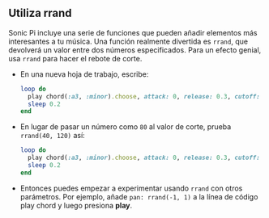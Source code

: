 ## Utiliza rrand

Sonic Pi incluye una serie de funciones que pueden añadir elementos más interesantes a tu música. Una función realmente divertida es `rrand`, que devolverá un valor entre dos números especificados. Para un efecto genial, usa `rrand` para hacer el rebote de corte.

- En una nueva hoja de trabajo, escribe:
    
    ```ruby
    loop do
      play chord(:a3, :minor).choose, attack: 0, release: 0.3, cutoff: 80
      sleep 0.2
    end
    ```

- En lugar de pasar un número como `80` al valor de corte, prueba `rrand(40, 120)` así:
    
    ```ruby
    loop do
      play chord(:a3, :minor).choose, attack: 0, release: 0.3, cutoff: rrand(40, 120)
      sleep 0.2
    end
    ```

- Entonces puedes empezar a experimentar usando `rrand` con otros parámetros. Por ejemplo, añade `pan: rrand(-1, 1)` a la línea de código play chord y luego presiona **play**.
